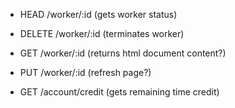 * HEAD /worker/:id (gets worker status)
* DELETE /worker/:id (terminates worker)
* GET /worker/:id (returns html document content?)
* PUT /worker/:id (refresh page?)

* GET /account/credit (gets remaining time credit)
